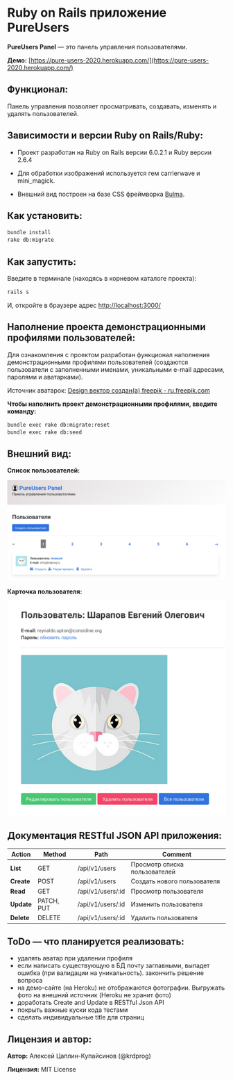# Ruby on Rails приложение PureUsers

**PureUsers Panel** &mdash; это панель управления пользователями.

**Демо:** [https://pure-users-2020.herokuapp.com/](https://pure-users-2020.herokuapp.com/)

## Функционал:

Панель управления позволяет просматривать, создавать, изменять и удалять пользователей.

## Зависимости и версии Ruby on Rails/Ruby:

- Проект разработан на Ruby on Rails версии 6.0.2.1 и Ruby версии 2.6.4

- Для обработки изображений используется гем carrierwave и mini_magick.

- Внешний вид построен на базе CSS фреймворка [Bulma](https://bulma.io/).

## Как установить:

```bash
bundle install
rake db:migrate
```

## Как запустить:

Введите в терминале (находясь в корневом каталоге проекта):

```bash
rails s
```

И, откройте в браузере адрес [http://localhost:3000/](http://localhost:3000/)

## Наполнение проекта демонстрационными профилями пользователей:

Для ознакомления с проектом разработан функционал наполнения демонстрационными профилями пользователей (создаются пользователи с заполненными именами, уникальными e-mail адресами, паролями и аватарками).

Источник аватарок: [Design вектор создан(а) freepik - ru.freepik.com](https://ru.freepik.com/free-photos-vectors/design)

**Чтобы наполнить проект демонстрационными профилями, введите команду:**

```bash
bundle exec rake db:migrate:reset
bundle exec rake db:seed
```

## Внешний вид:

**Список пользователей:**

![список пользователей](readme/readme_01.png)

**Карточка пользователя:**

![карточка пользователя](readme/readme_02.png)

## Документация RESTful JSON API приложения:

|  Action    |  Method    |  Path    |  Comment    |
|-------|-------|-------|-------|
| **List** | GET | /api/v1/users | Просмотр списка пользователей |
| **Create** | POST | /api/v1/users | Создать нового пользователя |
| **Read** | GET | /api/v1/users/:id | Просмотр пользователя |
| **Update** | PATCH, PUT | /api/v1/users/:id | Изменить пользователя |
| **Delete** | DELETE | /api/v1/users/:id | Удалить пользователя |


## ToDo &mdash; что планируется реализовать:

- удалять аватар при удалении профиля
- если написать существующую в БД почту заглавными, выпадет ошибка (при валидации на уникальность). закончить решение вопроса
- на демо-сайте (на Heroku) не отображаются фотографии. Выгружать фото на внешний источник (Heroku не хранит фото) 
- доработать Create and Update в RESTful Json API
- покрыть важные куски кода тестами
- сделать индивидуальные title для страниц

## Лицензия и автор:

**Автор:** Алексей Цаплин-Купайсинов (@krdprog)

**Лицензия:** MIT License
